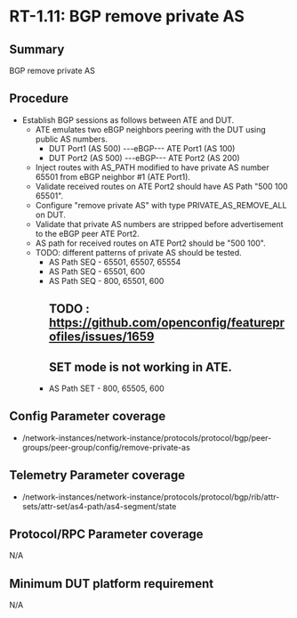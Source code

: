 # RT-1.11: BGP remove private AS 

## Summary

BGP remove private AS

## Procedure

*   Establish BGP sessions as follows between ATE and DUT.
    *   ATE emulates two eBGP neighbors peering with the DUT using public AS numbers.
        *   DUT Port1 (AS 500) ---eBGP--- ATE Port1 (AS 100)
        *   DUT Port2 (AS 500) ---eBGP--- ATE Port2 (AS 200)
    *   Inject routes with AS_PATH modified to have private AS number 65501 from eBGP neighbor #1 
        (ATE Port1).
    *   Validate received routes on ATE Port2 should have AS Path "500 100 65501".
    *   Configure "remove private AS" with type PRIVATE_AS_REMOVE_ALL  on DUT.    
    *   Validate that private AS numbers are stripped before advertisement to the eBGP peer ATE Port2.
    *   AS path for received routes on ATE Port2 should be "500 100".   
    *   TODO: different patterns of private AS should be tested.
        *   AS Path SEQ - 65501, 65507, 65554
        *   AS Path SEQ - 65501, 600
        *   AS Path SEQ - 800, 65501, 600
            ## TODO : https://github.com/openconfig/featureprofiles/issues/1659
            ## SET mode is not working in ATE. 
        *   AS Path SET - 800, 65505, 600 

## Config Parameter coverage

*   /network-instances/network-instance/protocols/protocol/bgp/peer-groups/peer-group/config/remove-private-as

## Telemetry Parameter coverage

*   /network-instances/network-instance/protocols/protocol/bgp/rib/attr-sets/attr-set/as4-path/as4-segment/state

## Protocol/RPC Parameter coverage

N/A

## Minimum DUT platform requirement

N/A